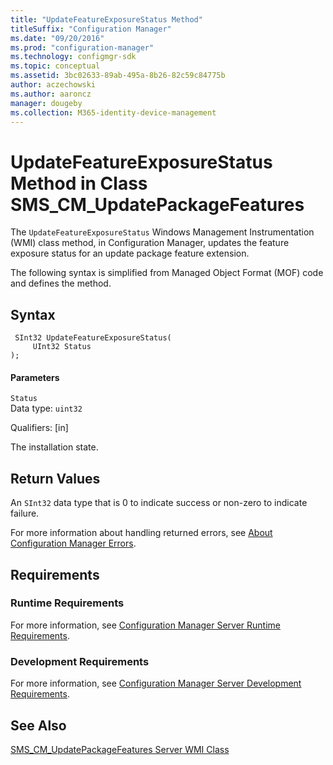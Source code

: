 ```yaml
---
title: "UpdateFeatureExposureStatus Method"
titleSuffix: "Configuration Manager"
ms.date: "09/20/2016"
ms.prod: "configuration-manager"
ms.technology: configmgr-sdk
ms.topic: conceptual
ms.assetid: 3bc02633-89ab-495a-8b26-82c59c84775b
author: aczechowski
ms.author: aaroncz
manager: dougeby
ms.collection: M365-identity-device-management
---
```

# UpdateFeatureExposureStatus Method in Class SMS_CM_UpdatePackageFeatures
The `UpdateFeatureExposureStatus` Windows Management Instrumentation (WMI) class method, in Configuration Manager, updates the feature exposure status for an update package feature extension.  

 The following syntax is simplified from Managed Object Format (MOF) code and defines the method.  

## Syntax  

```  
 SInt32 UpdateFeatureExposureStatus(  
     UInt32 Status  
);  

```  

#### Parameters  
 `Status`  
 Data type: `uint32`  

 Qualifiers: [in]  

 The installation state.  

## Return Values  
 An `SInt32` data type that is 0 to indicate success or non-zero to indicate failure.  

 For more information about handling returned errors, see [About Configuration Manager Errors](../../../develop/core/understand/about-configuration-manager-errors.md).  

## Requirements  

### Runtime Requirements  
 For more information, see [Configuration Manager Server Runtime Requirements](../../../develop/core/reqs/server-runtime-requirements.md).  

### Development Requirements  
 For more information, see [Configuration Manager Server Development Requirements](../../../develop/core/reqs/server-development-requirements.md).  

## See Also  
 [SMS_CM_UpdatePackageFeatures Server WMI Class](../../../develop/reference/sum/sms_cm_updatepackagefeatures-server-wmi-class.md)   
